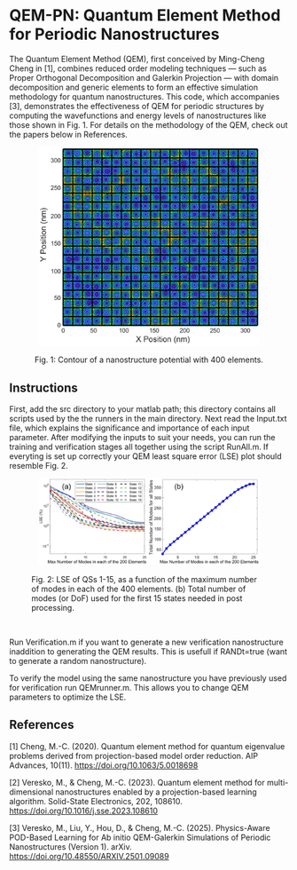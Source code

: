 # QEM-PN: Quantum Element Method for Periodic Nanostructures
The Quantum Element Method (QEM), first conceived by Ming-Cheng Cheng in [1], combines  reduced order modeling techniques — such as Proper Orthogonal Decomposition and Galerkin Projection — with domain decomposition and generic elements to form an effective simulation methodology for quantum nanostructures. This code, which accompanies [3], demonstrates the effectiveness of QEM for periodic structures by computing the wavefunctions and energy levels of nanostructures like those shown in Fig. 1. For details on the methodology of the QEM, check out the papers below in References.
<div align="center">
<figure>
  <p align="center">
  <img src="Images/20x20Nanostructure.png" alt="Diagram" width="400">
     </p>
  <figcaption>Fig. 1: Contour of a nanostructure potential with 400 elements.</figcaption>
</figure>
</div>



## Instructions
First, add the src directory to your matlab path; this directory contains all scripts used by the  the runners in the main directory. Next read the Input.txt file, which explains the  significance and importance of each input parameter. After modifying the inputs to suit your needs, you can run the training and verification stages all together using the script RunAll.m. If everyting is set up correctly your QEM least square error (LSE) plot should resemble Fig. 2. 

<figure>
 <p align="center">
  <img src="Images/LSE.jpg" alt="Diagram" width="400">
  </p>
  <figcaption>Fig. 2: LSE of QSs 1-15, as a function of the maximum number of modes in each of the 400 elements. (b) Total number of modes (or DoF) used for the first 15 states needed in post processing.</figcaption> 
  
</figure>

<br>


<p>Run Verification.m if you want to generate a new verification nanostructure inaddition to generating the QEM results. This is usefull if RANDt=true (want to generate a random nanostructure).</p>  

To verify the model using the same nanostructure you have previously used for verification run QEMrunner.m. This allows you to change QEM parameters to optimize the LSE.

## References

[1] Cheng, M.-C. (2020). Quantum element method for quantum eigenvalue problems derived from projection-based model order reduction. AIP Advances, 10(11). https://doi.org/10.1063/5.0018698

[2] Veresko, M., & Cheng, M.-C. (2023). Quantum element method for multi-dimensional nanostructures enabled by a projection-based learning algorithm. Solid-State Electronics, 202, 108610. https://doi.org/10.1016/j.sse.2023.108610

[3] Veresko, M., Liu, Y., Hou, D., & Cheng, M.-C. (2025). Physics-Aware POD-Based Learning for Ab initio QEM-Galerkin Simulations of Periodic Nanostructures (Version 1). arXiv. https://doi.org/10.48550/ARXIV.2501.09089
